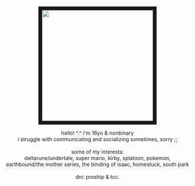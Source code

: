 <p align="center">
<img src="https://files.catbox.moe/hjjorr.gif" width="300" height="300" border="10"/>
</p>
<p align="center">
hello! ^.^ i'm 16yo & nonbinary
<br>
i struggle with communicating and socializing sometimes, sorry ;;
<br>
<br>
some of my interests:
<br>
deltarune/undertale, super mario, kirby, splatoon, pokemon, 
<br>
earthbound/the mother series, the binding of isaac, homestuck, south park
<br>
<br>
dni: proship & tcc.
</p>
